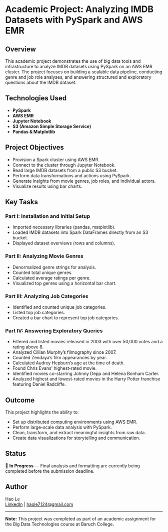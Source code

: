# Academic Project: Analyzing IMDB Datasets with PySpark and AWS EMR

## Overview
This academic project demonstrates the use of big data tools and infrastructure to analyze IMDB datasets using PySpark on an AWS EMR cluster. The project focuses on building a scalable data pipeline, conducting genre and job role analyses, and answering structured and exploratory questions about the IMDB dataset.

## Technologies Used
- **PySpark**
- **AWS EMR**
- **Jupyter Notebook**
- **S3 (Amazon Simple Storage Service)**
- **Pandas & Matplotlib**

## Project Objectives
- Provision a Spark cluster using AWS EMR.
- Connect to the cluster through Jupyter Notebook.
- Read large IMDB datasets from a public S3 bucket.
- Perform data transformations and actions using PySpark.
- Generate insights from movie genres, job roles, and individual actors.
- Visualize results using bar charts.



## Key Tasks

### Part I: Installation and Initial Setup
- Imported necessary libraries (pandas, matplotlib).
- Loaded IMDB datasets into Spark DataFrames directly from an S3 bucket.
- Displayed dataset overviews (rows and columns).

### Part II: Analyzing Movie Genres
- Denormalized genre strings for analysis.
- Counted total unique genres.
- Calculated average ratings per genre.
- Visualized top genres using a horizontal bar chart.

### Part III: Analyzing Job Categories
- Identified and counted unique job categories.
- Listed top job categories.
- Created a bar chart to represent top job categories.

### Part IV: Answering Exploratory Queries
- Filtered and listed movies released in 2003 with over 50,000 votes and a rating above 8.
- Analyzed Cillian Murphy’s filmography since 2007.
- Counted Zendaya’s film appearances by year.
- Calculated Audrey Hepburn’s age at the time of death.
- Found Chris Evans' highest-rated movie.
- Identified movies co-starring Johnny Depp and Helena Bonham Carter.
- Analyzed highest and lowest-rated movies in the Harry Potter franchise featuring Daniel Radcliffe.

## Outcome
This project highlights the ability to:
- Set up distributed computing environments using AWS EMR.
- Perform large-scale data analysis with PySpark.
- Clean, transform, and extract meaningful insights from raw data.
- Create data visualizations for storytelling and communication.

## Status
🚧 **In Progress** — Final analysis and formatting are currently being completed before the submission deadline.

## Author
Hao Le  
[LinkedIn](https://linkedin.com/haonle) | haole7124@gmail.com

---

**Note:** This project was completed as part of an academic assignment for the Big Data Technologies course at Baruch College.
